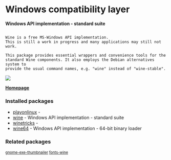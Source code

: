 # Windows compatibility layer

__Windows API implementation - standard suite__

```

Wine is a free MS-Windows API implementation.
This is still a work in progress and many applications may still not work.

This package provides essential wrappers and convenience tools for the
standard Wine components. It also employs the Debian alternatives system to
provide the usual command names, e.g. "wine" instead of "wine-stable".

```

[![](https://screenshots.debian.net/thumbnail/playonlinux/)](https://screenshots.debian.net/screenshot/playonlinux/)


 **[Homepage](http://www.winehq.org/)**

### Installed packages

* [playonlinux](https://packages.debian.org/stretch/playonlinux) - 
* [wine](https://packages.debian.org/stretch/wine) - Windows API implementation - standard suite
* [winetricks](https://packages.debian.org/stretch/winetricks) - 
* [wine64](https://packages.debian.org/stretch/wine64) - Windows API implementation - 64-bit binary loader

### Related packages

<sub> [gnome-exe-thumbnailer](https://packages.debian.org/stretch/gnome-exe-thumbnailer) [fonts-wine](https://packages.debian.org/stretch/fonts-wine)  </sub>
